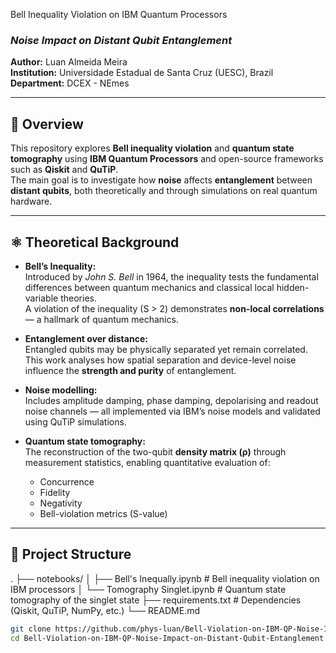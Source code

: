  Bell Inequality Violation on IBM Quantum Processors  
### *Noise Impact on Distant Qubit Entanglement*

**Author:** Luan Almeida Meira  
**Institution:** Universidade Estadual de Santa Cruz (UESC), Brazil  
**Department:** DCEX - NEmes  

---

## 🧭 Overview  
This repository explores **Bell inequality violation** and **quantum state tomography** using **IBM Quantum Processors** and open-source frameworks such as **Qiskit** and **QuTiP**.  
The main goal is to investigate how **noise** affects **entanglement** between **distant qubits**, both theoretically and through simulations on real quantum hardware.

---

## ⚛️ Theoretical Background  

- **Bell’s Inequality:**  
  Introduced by *John S. Bell* in 1964, the inequality tests the fundamental differences between quantum mechanics and classical local hidden-variable theories.  
  A violation of the inequality (S > 2) demonstrates **non-local correlations** — a hallmark of quantum mechanics.

- **Entanglement over distance:**  
  Entangled qubits may be physically separated yet remain correlated. This work analyses how spatial separation and device-level noise influence the **strength and purity** of entanglement.

- **Noise modelling:**  
  Includes amplitude damping, phase damping, depolarising and readout noise channels — all implemented via IBM’s noise models and validated using QuTiP simulations.

- **Quantum state tomography:**  
  The reconstruction of the two-qubit **density matrix (ρ)** through measurement statistics, enabling quantitative evaluation of:
  - Concurrence  
  - Fidelity  
  - Negativity  
  - Bell-violation metrics (S-value)

---

## 🧩 Project Structure  
.
├── notebooks/
│ ├── Bell's Inequally.ipynb # Bell inequality violation on IBM processors
│ └── Tomography Singlet.ipynb # Quantum state tomography of the singlet state
├── requirements.txt # Dependencies (Qiskit, QuTiP, NumPy, etc.)
└── README.md
```bash
git clone https://github.com/phys-luan/Bell-Violation-on-IBM-QP-Noise-Impact-on-Distant-Qubit-Entanglement.git
cd Bell-Violation-on-IBM-QP-Noise-Impact-on-Distant-Qubit-Entanglement
